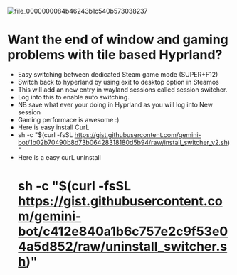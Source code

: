 
![file_0000000084b46243b1c540b573038237](https://github.com/user-attachments/assets/885ff734-4ccf-405f-9b6d-7e8fc61c8943)





# Want the end of window and gaming problems with tile based Hyprland?
+ Easy switching between dedicated Steam game mode (SUPER+F12)
+ Switch back to hyperland by using exit to desktop option in Steamos
+ This will add an new entry in wayland sessions called session switcher.
+ Log into this to enable auto switching.
+ NB save what ever your doing in Hyprland as you will log into New session
+ Gaming performace is awesome :)
+ Here is easy install CurL
+ sh -c "$(curl -fsSL https://gist.githubusercontent.com/gemini-bot/1b02b70490b8d73b06428318180d5b94/raw/install_switcher_v2.sh)"
+ Here is a easy curL uninstall
  # sh -c "$(curl -fsSL https://gist.githubusercontent.com/gemini-bot/c412e840a1b6c757e2c9f53e04a5d852/raw/uninstall_switcher.sh)"

